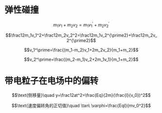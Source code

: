 # 弹性碰撞
$$m_1v_1+m_2v_2=m_1v_1^\prime+m_2v_2^\prime$$

$$\frac12m_1v_1^2+\frac12m_2v_2^2=\frac12m_1v_2^{\prime2}+\frac12m_2v_2^{\prime2}$$

$$v_1^\prime=\frac{(m_1-m_2)v_1+2m_2v_2}{m_1+m_2}$$

$$v_2^\prime=\frac{(m_2-m_1)v_2+2m_1v_1}{m_1+m_2}$$

# 带电粒子在电场中的偏转
$$\text{侧移量}\quad y=\frac12at^2=\frac{Eq}{2m}(\frac{l}{v_0})^2$$

$$\text{速度偏转角的正切值}\quad \tan\ \varphi=\frac{Eql}{mv_0^2}$$